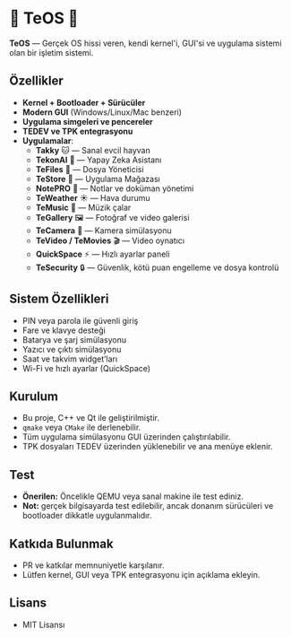# 🔨 TeOS 🔨

**TeOS** — Gerçek OS hissi veren, kendi kernel'i, GUI'si ve uygulama sistemi olan bir işletim sistemi.  

## Özellikler
- **Kernel + Bootloader + Sürücüler**
- **Modern GUI** (Windows/Linux/Mac benzeri)
- **Uygulama simgeleri ve pencereler**
- **TEDEV ve TPK entegrasyonu**
- **Uygulamalar**:
  - **Takky** 🐱 — Sanal evcil hayvan
  - **TekonAI** 💬 — Yapay Zeka Asistanı
  - **TeFiles** 📁 — Dosya Yöneticisi
  - **TeStore** 🛒 — Uygulama Mağazası
  - **NotePRO** 📝 — Notlar ve doküman yönetimi
  - **TeWeather** ☀️ — Hava durumu
  - **TeMusic** 🎵 — Müzik çalar
  - **TeGallery** 🖼️ — Fotoğraf ve video galerisi
  - **TeCamera** 📸 — Kamera simülasyonu
  - **TeVideo / TeMovies** 🎬 — Video oynatıcı
  - **QuickSpace** ⚡ — Hızlı ayarlar paneli
  - **TeSecurity** 🔒 — Güvenlik, kötü puan engelleme ve dosya kontrolü

## Sistem Özellikleri
- PIN veya parola ile güvenli giriş
- Fare ve klavye desteği
- Batarya ve şarj simülasyonu
- Yazıcı ve çıktı simülasyonu
- Saat ve takvim widget’ları
- Wi-Fi ve hızlı ayarlar (QuickSpace)

## Kurulum
- Bu proje, C++ ve Qt ile geliştirilmiştir.
- `qmake` veya `CMake` ile derlenebilir.
- Tüm uygulama simülasyonu GUI üzerinden çalıştırılabilir.
- TPK dosyaları TEDEV üzerinden yüklenebilir ve ana menüye eklenir.

## Test
- **Önerilen:** Öncelikle QEMU veya sanal makine ile test ediniz.
- **Not:** gerçek bilgisayarda test edilebilir, ancak donanım sürücüleri ve bootloader dikkatle uygulanmalıdır.

## Katkıda Bulunmak
- PR ve katkılar memnuniyetle karşılanır.
- Lütfen kernel, GUI veya TPK entegrasyonu için açıklama ekleyin.

## Lisans
- MIT Lisansı
  

